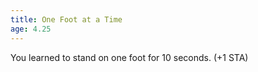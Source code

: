 ```yaml
---
title: One Foot at a Time
age: 4.25
---
```

You learned to stand on one foot for 10 seconds. (+1 STA)
